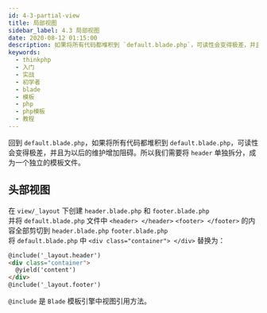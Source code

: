 ```yaml
---
id: 4-3-partial-view
title: 局部视图
sidebar_label: 4.3 局部视图
date: 2020-08-12 01:15:00
description: 如果将所有代码都堆积到 `default.blade.php`，可读性会变得极差，并且为以后的维护增加阻碍。所以我们需要将 `header` 单独拆分，成为一个独立的模板文件。
keywords:
  - thinkphp
  - 入门
  - 实战
  - 初学者
  - blade
  - 模板
  - php
  - php模板
  - 教程
---
```


回到 `default.blade.php`，如果将所有代码都堆积到 `default.blade.php`，可读性会变得极差，并且为以后的维护增加阻碍。所以我们需要将 `header` 单独拆分，成为一个独立的模板文件。

## 头部视图

在 `view/_layout` 下创建 `header.blade.php` 和 `footer.blade.php`  
并将 `default.blade.php` 文件中 `<header> </header>` `<footer> </footer>` 的内容全部剪切到 `header.blade.php` `footer.blade.php`  
将 `default.blade.php` 中 `<div class="container"> </div>` 替换为：

```html title="default.blade.php"
@include('_layout.header')
<div class="container">
  @yield('content')
</div>
@include('_layout.footer')
```

`@include` 是 `Blade` 模板引擎中视图引用方法。
